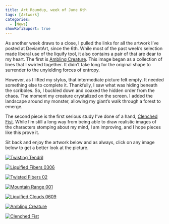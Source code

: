 ```yaml
---
title: Art Roundup, week of June 6th
tags: [Artwork]
categories:
  - [News]
showKofiSuport: true
---
```

As another week draws to a close, I pulled the links for all the artwork I’ve posted at DeviantArt, since the 6th. While most of the past week’s selection made liberal use of the liquify tool, it also contains a pair of that are dear to my heart. The first is [Ambling Creature](https://www.deviantart.com/stevenmeehan/art/Ambling-Creature-881700616). This image began as a collection of lines that I swirled together. It didn’t take long for the original shape to surrender to the unyielding forces of entropy.

However, as I lifted my stylus, that intermediate picture felt empty.<!-- more --> It needed something else to complete it. Thankfully, I saw what was hiding beneath the scribbles. So, I buckled down and coaxed the hidden order from the chaos. The moment my creature crystalized on the screen. I added the landscape around my monster, allowing my giant’s walk through a forest to emerge.

The second piece is the first serious study I’ve done of a hand, [Clenched Fist](https://www.deviantart.com/stevenmeehan/art/Clenched-Fist-881700804). While I’m still a long way from being able to draw realistic images of the characters stomping about my mind, I am improving, and I hope pieces like this prove it.

Sit back and enjoy the artwork below and as always, click on any image below to get a better look at the picture.



<div class="center">

[![Twisting Tendril](https://images-wixmp-ed30a86b8c4ca887773594c2.wixmp.com/f/f99a6bf8-c5b7-48b6-ad1d-bbd9283918e7/dekxvsv-13dd1a06-380e-47cd-bbb2-d56edcdfec2b.png/v1/fill/w_1600,h_2259,q_80,strp/twisting_tendril_by_stevenmeehan_dekxvsv-fullview.jpg?token=eyJ0eXAiOiJKV1QiLCJhbGciOiJIUzI1NiJ9.eyJzdWIiOiJ1cm46YXBwOjdlMGQxODg5ODIyNjQzNzNhNWYwZDQxNWVhMGQyNmUwIiwiaXNzIjoidXJuOmFwcDo3ZTBkMTg4OTgyMjY0MzczYTVmMGQ0MTVlYTBkMjZlMCIsIm9iaiI6W1t7ImhlaWdodCI6Ijw9MjI1OSIsInBhdGgiOiJcL2ZcL2Y5OWE2YmY4LWM1YjctNDhiNi1hZDFkLWJiZDkyODM5MThlN1wvZGVreHZzdi0xM2RkMWEwNi0zODBlLTQ3Y2QtYmJiMi1kNTZlZGNkZmVjMmIucG5nIiwid2lkdGgiOiI8PTE2MDAifV1dLCJhdWQiOlsidXJuOnNlcnZpY2U6aW1hZ2Uub3BlcmF0aW9ucyJdfQ.Tn6kuMBLeDworkvl2GgXlmPS9Qwf4kg7QzWJGP6fDZw "Twisting Tendril")](https://www.deviantart.com/stevenmeehan/art/Twisting-Tendril-881699647)

</div>

<div class="center">

[![Liquified Fibers 0306](https://images-wixmp-ed30a86b8c4ca887773594c2.wixmp.com/f/f99a6bf8-c5b7-48b6-ad1d-bbd9283918e7/dekxvww-1198af0d-a292-46a9-9f2d-f35259068de1.png/v1/fill/w_1600,h_1134,q_80,strp/liquified_fibers_0306_by_stevenmeehan_dekxvww-fullview.jpg?token=eyJ0eXAiOiJKV1QiLCJhbGciOiJIUzI1NiJ9.eyJzdWIiOiJ1cm46YXBwOjdlMGQxODg5ODIyNjQzNzNhNWYwZDQxNWVhMGQyNmUwIiwiaXNzIjoidXJuOmFwcDo3ZTBkMTg4OTgyMjY0MzczYTVmMGQ0MTVlYTBkMjZlMCIsIm9iaiI6W1t7ImhlaWdodCI6Ijw9MTEzNCIsInBhdGgiOiJcL2ZcL2Y5OWE2YmY4LWM1YjctNDhiNi1hZDFkLWJiZDkyODM5MThlN1wvZGVreHZ3dy0xMTk4YWYwZC1hMjkyLTQ2YTktOWYyZC1mMzUyNTkwNjhkZTEucG5nIiwid2lkdGgiOiI8PTE2MDAifV1dLCJhdWQiOlsidXJuOnNlcnZpY2U6aW1hZ2Uub3BlcmF0aW9ucyJdfQ.4sucY6DkH598xuyOTfAc-fWayELTVD6-BRhtPGhpfg8 "Liquified Fibers 0306")](https://www.deviantart.com/stevenmeehan/art/Liquified-Fibers-0306-881699792)

</div>

<div class="center">

[![Twisted Fibers 02](https://images-wixmp-ed30a86b8c4ca887773594c2.wixmp.com/f/f99a6bf8-c5b7-48b6-ad1d-bbd9283918e7/dekxvzh-359b0995-2795-44eb-a464-07e5443d8d14.png/v1/fill/w_1600,h_1134,q_80,strp/twisted_fibers_02_by_stevenmeehan_dekxvzh-fullview.jpg?token=eyJ0eXAiOiJKV1QiLCJhbGciOiJIUzI1NiJ9.eyJzdWIiOiJ1cm46YXBwOjdlMGQxODg5ODIyNjQzNzNhNWYwZDQxNWVhMGQyNmUwIiwiaXNzIjoidXJuOmFwcDo3ZTBkMTg4OTgyMjY0MzczYTVmMGQ0MTVlYTBkMjZlMCIsIm9iaiI6W1t7ImhlaWdodCI6Ijw9MTEzNCIsInBhdGgiOiJcL2ZcL2Y5OWE2YmY4LWM1YjctNDhiNi1hZDFkLWJiZDkyODM5MThlN1wvZGVreHZ6aC0zNTliMDk5NS0yNzk1LTQ0ZWItYTQ2NC0wN2U1NDQzZDhkMTQucG5nIiwid2lkdGgiOiI8PTE2MDAifV1dLCJhdWQiOlsidXJuOnNlcnZpY2U6aW1hZ2Uub3BlcmF0aW9ucyJdfQ.0qJfV2mwBd2KnHZuHBrgiSP8kYtoOauVm8TL_SUZvvE "Twisted Fibers 02")](https://www.deviantart.com/stevenmeehan/art/Twisted-Fibers-02-881699885)

</div>

<div class="center">

[![Mountain Range 001](https://images-wixmp-ed30a86b8c4ca887773594c2.wixmp.com/f/f99a6bf8-c5b7-48b6-ad1d-bbd9283918e7/dekxw6x-91701639-889c-4c94-b5fa-917a2d08bfbc.png/v1/fill/w_1600,h_1134,q_80,strp/mountain_range_001_by_stevenmeehan_dekxw6x-fullview.jpg?token=eyJ0eXAiOiJKV1QiLCJhbGciOiJIUzI1NiJ9.eyJzdWIiOiJ1cm46YXBwOjdlMGQxODg5ODIyNjQzNzNhNWYwZDQxNWVhMGQyNmUwIiwiaXNzIjoidXJuOmFwcDo3ZTBkMTg4OTgyMjY0MzczYTVmMGQ0MTVlYTBkMjZlMCIsIm9iaiI6W1t7ImhlaWdodCI6Ijw9MTEzNCIsInBhdGgiOiJcL2ZcL2Y5OWE2YmY4LWM1YjctNDhiNi1hZDFkLWJiZDkyODM5MThlN1wvZGVreHc2eC05MTcwMTYzOS04ODljLTRjOTQtYjVmYS05MTdhMmQwOGJmYmMucG5nIiwid2lkdGgiOiI8PTE2MDAifV1dLCJhdWQiOlsidXJuOnNlcnZpY2U6aW1hZ2Uub3BlcmF0aW9ucyJdfQ.S98KaqVTB4xk4GIYZQ1I_hEEdiVd2auQWw8iZpnTJfk "Mountain Range 001")](https://www.deviantart.com/stevenmeehan/art/Mountain-Range-001-881700153)

</div>

<div class="center">

[![Liquified Clouds 0609](https://images-wixmp-ed30a86b8c4ca887773594c2.wixmp.com/f/f99a6bf8-c5b7-48b6-ad1d-bbd9283918e7/dekxwdy-a29415a2-100f-4c01-bf5d-6fb863f6a6d4.png/v1/fill/w_1600,h_1134,q_80,strp/liquified_clouds_0609_by_stevenmeehan_dekxwdy-fullview.jpg?token=eyJ0eXAiOiJKV1QiLCJhbGciOiJIUzI1NiJ9.eyJzdWIiOiJ1cm46YXBwOjdlMGQxODg5ODIyNjQzNzNhNWYwZDQxNWVhMGQyNmUwIiwiaXNzIjoidXJuOmFwcDo3ZTBkMTg4OTgyMjY0MzczYTVmMGQ0MTVlYTBkMjZlMCIsIm9iaiI6W1t7ImhlaWdodCI6Ijw9MTEzNCIsInBhdGgiOiJcL2ZcL2Y5OWE2YmY4LWM1YjctNDhiNi1hZDFkLWJiZDkyODM5MThlN1wvZGVreHdkeS1hMjk0MTVhMi0xMDBmLTRjMDEtYmY1ZC02ZmI4NjNmNmE2ZDQucG5nIiwid2lkdGgiOiI8PTE2MDAifV1dLCJhdWQiOlsidXJuOnNlcnZpY2U6aW1hZ2Uub3BlcmF0aW9ucyJdfQ.z1WlU8JRYPZcKAZs1GO3Ho82QJsCZGtTCmPD8s-bIbA "Liquified Clouds 0609")](https://www.deviantart.com/stevenmeehan/art/Liquified-Clouds-0609-881700406)

</div>

<div class="center">

[![Ambling Creature](https://images-wixmp-ed30a86b8c4ca887773594c2.wixmp.com/f/f99a6bf8-c5b7-48b6-ad1d-bbd9283918e7/dekxwjs-fa0f8df8-1a68-4206-a23a-1061bdf96e5b.png/v1/fill/w_1600,h_2259,q_80,strp/ambling_creature_by_stevenmeehan_dekxwjs-fullview.jpg?token=eyJ0eXAiOiJKV1QiLCJhbGciOiJIUzI1NiJ9.eyJzdWIiOiJ1cm46YXBwOjdlMGQxODg5ODIyNjQzNzNhNWYwZDQxNWVhMGQyNmUwIiwiaXNzIjoidXJuOmFwcDo3ZTBkMTg4OTgyMjY0MzczYTVmMGQ0MTVlYTBkMjZlMCIsIm9iaiI6W1t7ImhlaWdodCI6Ijw9MjI1OSIsInBhdGgiOiJcL2ZcL2Y5OWE2YmY4LWM1YjctNDhiNi1hZDFkLWJiZDkyODM5MThlN1wvZGVreHdqcy1mYTBmOGRmOC0xYTY4LTQyMDYtYTIzYS0xMDYxYmRmOTZlNWIucG5nIiwid2lkdGgiOiI8PTE2MDAifV1dLCJhdWQiOlsidXJuOnNlcnZpY2U6aW1hZ2Uub3BlcmF0aW9ucyJdfQ.5XkghjDxSFhjaHXnH857355FGvaZl_hGtV21sNl7JRA "Ambling Creature")](https://www.deviantart.com/stevenmeehan/art/Ambling-Creature-881700616)

</div>

<div class="center">

[![Clenched Fist](https://images-wixmp-ed30a86b8c4ca887773594c2.wixmp.com/f/f99a6bf8-c5b7-48b6-ad1d-bbd9283918e7/dekxwp0-08650787-eb05-4cbe-87f9-76b552e42dbe.png/v1/fill/w_1600,h_2259,q_80,strp/clenched_fist_by_stevenmeehan_dekxwp0-fullview.jpg?token=eyJ0eXAiOiJKV1QiLCJhbGciOiJIUzI1NiJ9.eyJzdWIiOiJ1cm46YXBwOjdlMGQxODg5ODIyNjQzNzNhNWYwZDQxNWVhMGQyNmUwIiwiaXNzIjoidXJuOmFwcDo3ZTBkMTg4OTgyMjY0MzczYTVmMGQ0MTVlYTBkMjZlMCIsIm9iaiI6W1t7ImhlaWdodCI6Ijw9MjI1OSIsInBhdGgiOiJcL2ZcL2Y5OWE2YmY4LWM1YjctNDhiNi1hZDFkLWJiZDkyODM5MThlN1wvZGVreHdwMC0wODY1MDc4Ny1lYjA1LTRjYmUtODdmOS03NmI1NTJlNDJkYmUucG5nIiwid2lkdGgiOiI8PTE2MDAifV1dLCJhdWQiOlsidXJuOnNlcnZpY2U6aW1hZ2Uub3BlcmF0aW9ucyJdfQ.CpicDMA3jM0c6ROdSzVt5qGZY7_pPzC6bcRcZrTFP3c "Clenched Fist")](https://www.deviantart.com/stevenmeehan/art/Clenched-Fist-881700804)

</div>